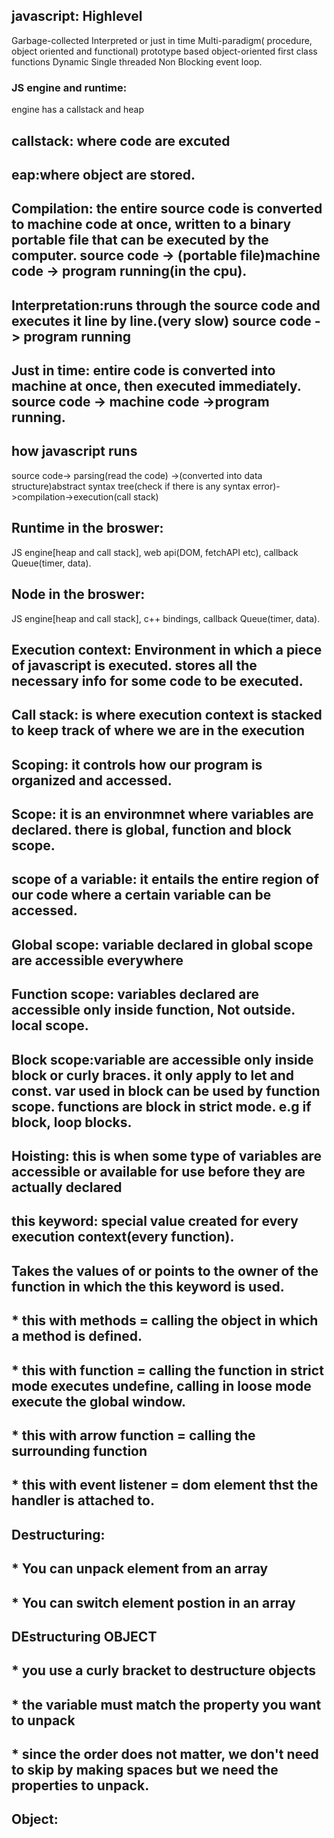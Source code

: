 ## javascript: Highlevel
Garbage-collected
Interpreted or just in time
Multi-paradigm( procedure, object oriented and functional)
prototype based object-oriented
first class functions
Dynamic
Single threaded
Non Blocking event loop.

### JS engine and runtime:
engine has a callstack and heap
## callstack: where code are excuted
## eap:where object are stored.
## Compilation: the entire source code is converted to machine code at once, written to a  binary portable file that can be executed by the computer. source code -> (portable file)machine code -> program running(in the cpu).
## Interpretation:runs through the source code and executes it line by line.(very slow) source code -> program running
## Just in time: entire code is converted into machine at once, then executed immediately. source code -> machine code ->program running.

## how javascript runs
source code-> parsing(read the code) ->(converted into data structure)abstract syntax tree(check if there is any syntax error)->compilation->execution(call stack)

## Runtime in the broswer:
JS engine[heap and call stack], web api(DOM, fetchAPI etc), callback Queue(timer, data).

## Node in the broswer:
JS engine[heap and call stack], c++ bindings, callback Queue(timer, data).

## Execution context: Environment in which a piece of javascript is executed. stores all the necessary info for some code to be executed. 
## Call stack: is where execution context is stacked to keep track of where we are in the execution

## Scoping: it controls how our program is organized and accessed. 
## Scope: it is an environmnet where variables are declared. there is global, function and block scope.
## scope of a variable: it entails the entire region of our code where a certain variable can be accessed.

## Global scope: variable declared in global scope are accessible everywhere

## Function scope: variables declared are accessible only inside function, Not outside. local scope.

## Block scope:variable are accessible only inside block or curly braces. it only apply to let and const. var used in block can be used by function scope. functions are block in strict mode. e.g if block, loop blocks.

## Hoisting: this is when some type of variables are accessible or available for use before they are actually declared

## this keyword: special value created for every execution context(every function).
## Takes the values of or points to the owner of the function in which the this keyword is used.
## * this with methods = calling the object in which a method is defined.
## * this with function = calling the function in strict mode executes undefine, calling in loose mode execute the global window.
## * this with arrow function = calling the surrounding function
## * this with event listener = dom element thst the handler is attached to.

## Destructuring:
## * You can unpack element from an array
## * You can switch element postion in an array
## DEstructuring OBJECT
## * you use a curly bracket to destructure objects
## * the variable must match the property you want to unpack
## * since the order does not matter, we don't need to skip by making spaces but we need the properties to unpack.

## Object:

